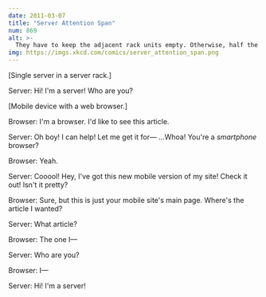 ```yaml
---
date: 2011-03-07
title: "Server Attention Span"
num: 869
alt: >-
  They have to keep the adjacent rack units empty. Otherwise, half the entries in their /var/log/syslog are just 'SERVER BELOW TRYING TO START CONVERSATION *AGAIN*.' and 'WISH THEY'D STOP GIVING HIM SO MUCH COFFEE IT SPLATTERS EVERYWHERE.'
img: https://imgs.xkcd.com/comics/server_attention_span.png
---
```

[Single server in a server rack.]

Server: Hi! I'm a server! Who are you?

[Mobile device with a web browser.]

Browser: I'm a browser. I'd like to see this article.

Server: Oh boy! I can help! Let me get it for— ...Whoa! You're a *smartphone* browser?

Browser: Yeah.

Server: Cooool! Hey, I've got this new mobile version of my site! Check it out! Isn't it pretty?

Browser: Sure, but this is just your mobile site's main page. Where's the article I wanted?

Server: What article?

Browser: The one I—

Server: Who are you?

Browser: I—

Server: Hi! I'm a server!